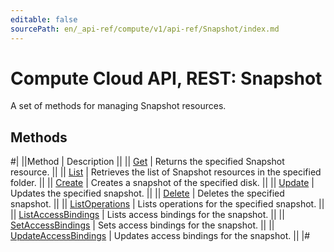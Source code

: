 ```yaml
---
editable: false
sourcePath: en/_api-ref/compute/v1/api-ref/Snapshot/index.md
---
```


# Compute Cloud API, REST: Snapshot

A set of methods for managing Snapshot resources.

## Methods

#|
||Method | Description ||
|| [Get](get.md) | Returns the specified Snapshot resource. ||
|| [List](list.md) | Retrieves the list of Snapshot resources in the specified folder. ||
|| [Create](create.md) | Creates a snapshot of the specified disk. ||
|| [Update](update.md) | Updates the specified snapshot. ||
|| [Delete](delete.md) | Deletes the specified snapshot. ||
|| [ListOperations](listOperations.md) | Lists operations for the specified snapshot. ||
|| [ListAccessBindings](listAccessBindings.md) | Lists access bindings for the snapshot. ||
|| [SetAccessBindings](setAccessBindings.md) | Sets access bindings for the snapshot. ||
|| [UpdateAccessBindings](updateAccessBindings.md) | Updates access bindings for the snapshot. ||
|#